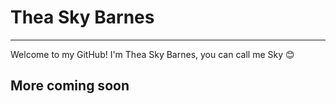 # Thea Sky Barnes
------------------
Welcome to my GitHub! I'm Thea Sky Barnes, you can call me Sky 😊

## More coming soon

